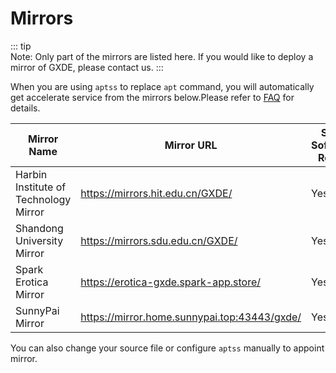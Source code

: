 # Mirrors

::: tip  
Note: Only part of the mirrors are listed here. If you would like to deploy a mirror of GXDE, please contact us. 
:::

When you are using `aptss` to replace `apt` command, you will automatically get accelerate service from the mirrors below.Please refer to [FAQ](/en/install/faq) for details.  

| Mirror Name | Mirror URL | Sync Software Repo? | Sync System Images? |
| --- | --- | --- | --- |
| Harbin Institute of Technology Mirror | https://mirrors.hit.edu.cn/GXDE/ | Yes | Yes|
| Shandong University Mirror | https://mirrors.sdu.edu.cn/GXDE/ | Yes | Yes |
| Spark Erotica Mirror | https://erotica-gxde.spark-app.store/ | Yes | No |
| SunnyPai Mirror | https://mirror.home.sunnypai.top:43443/gxde/ | Yes| Yes |

You can also change your source file or configure `aptss` manually to appoint mirror.